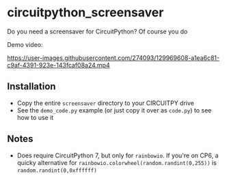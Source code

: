 # circuitpython_screensaver
Do you need a screensaver for CircuitPython? Of course you do

Demo video:

https://user-images.githubusercontent.com/274093/129969608-a1ea6c81-c9af-4391-923e-143fcaf08a24.mp4

## Installation

- Copy the entire `screensaver` directory to your CIRCUITPY drive
- See the `demo_code.py` example (or just copy it over as `code.py`) to see how to use it

## Notes

- Does require CircuitPython 7, but only for `rainbowio`. If you're on CP6,
a quicky alternative for `rainbowio.colorwheel(random.randint(0,255))` is
`random.randint(0,0xffffff)`
